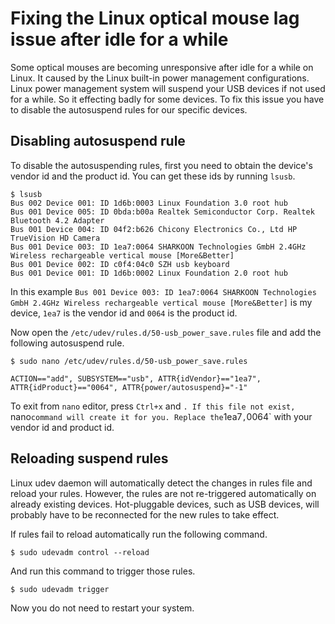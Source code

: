 # Fixing the Linux optical mouse lag issue after idle for a while

Some optical mouses are becoming unresponsive after idle for a while on Linux. It caused by the Linux built-in power management configurations. Linux power management system will suspend your USB devices if not used for a while. So it effecting badly for some devices. To fix this issue you have to disable the autosuspend rules for our specific devices.

## Disabling autosuspend rule

To disable the autosuspending rules, first you need to obtain the device's vendor id and the product id. You can get these ids by running `lsusb`.

```
$ lsusb
Bus 002 Device 001: ID 1d6b:0003 Linux Foundation 3.0 root hub
Bus 001 Device 005: ID 0bda:b00a Realtek Semiconductor Corp. Realtek Bluetooth 4.2 Adapter
Bus 001 Device 004: ID 04f2:b626 Chicony Electronics Co., Ltd HP TrueVision HD Camera
Bus 001 Device 003: ID 1ea7:0064 SHARKOON Technologies GmbH 2.4GHz Wireless rechargeable vertical mouse [More&Better]
Bus 001 Device 002: ID c0f4:04c0 SZH usb keyboard
Bus 001 Device 001: ID 1d6b:0002 Linux Foundation 2.0 root hub
```
In this example  `Bus 001 Device 003: ID 1ea7:0064 SHARKOON Technologies GmbH 2.4GHz Wireless rechargeable vertical mouse [More&Better]` is my device, `1ea7` is the vendor id and `0064` is the product id.

Now open the `/etc/udev/rules.d/50-usb_power_save.rules` file and add the following autosuspend rule.

```
$ sudo nano /etc/udev/rules.d/50-usb_power_save.rules

ACTION=="add", SUBSYSTEM=="usb", ATTR{idVendor}=="1ea7", ATTR{idProduct}=="0064", ATTR{power/autosuspend}="-1"
```
To exit from `nano` editor, press `Ctrl+x` and `. If this file not exist, `nano` command will create it for you. Replace the `1ea7`,`0064` with your vendor id and product id.

## Reloading suspend rules

Linux udev daemon will automatically detect the changes in rules file and reload your rules. However, the rules are not re-triggered automatically on already existing devices. Hot-pluggable devices, such as USB devices, will probably have to be reconnected for the new rules to take effect. 

If rules fail to reload automatically run the following command. 

```
$ sudo udevadm control --reload
```

And run this command to trigger those rules.
```
$ sudo udevadm trigger
```

Now you do not need to restart your system.